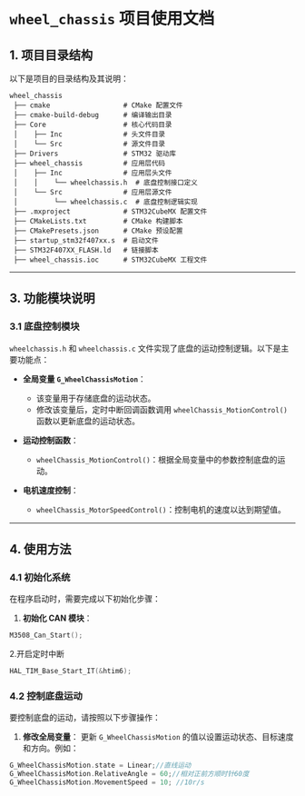 # `wheel_chassis` 项目使用文档

## 1. **项目目录结构**

以下是项目的目录结构及其说明：

```
wheel_chassis
 ├── cmake                  # CMake 配置文件
 ├── cmake-build-debug      # 编译输出目录
 ├── Core                   # 核心代码目录
 │    ├── Inc               # 头文件目录
 │    └── Src               # 源文件目录
 ├── Drivers                # STM32 驱动库
 ├── wheel_chassis          # 应用层代码
 │    ├── Inc               # 应用层头文件
 │    │    └── wheelchassis.h  # 底盘控制接口定义
 │    └── Src               # 应用层源文件
 │         └── wheelchassis.c  # 底盘控制逻辑实现
 ├── .mxproject             # STM32CubeMX 配置文件
 ├── CMakeLists.txt         # CMake 构建脚本
 ├── CMakePresets.json      # CMake 预设配置
 ├── startup_stm32f407xx.s  # 启动文件
 ├── STM32F407XX_FLASH.ld   # 链接脚本
 ├── wheel_chassis.ioc      # STM32CubeMX 工程文件
```

---

## 3. **功能模块说明**


### 3.1 **底盘控制模块**

`wheelchassis.h` 和 `wheelchassis.c` 文件实现了底盘的运动控制逻辑。以下是主要功能点：

- **全局变量 `G_WheelChassisMotion`**：
    - 该变量用于存储底盘的运动状态。
    - 修改该变量后，定时中断回调函数调用 `wheelChassis_MotionControl()` 函数以更新底盘的运动状态。

- **运动控制函数**：
    - `wheelChassis_MotionControl()`：根据全局变量中的参数控制底盘的运动。

- **电机速度控制**：
    - `wheelChassis_MotorSpeedControl()`：控制电机的速度以达到期望值。

---

## 4. **使用方法**

### 4.1 初始化系统

在程序启动时，需要完成以下初始化步骤：

1. **初始化 CAN 模块**：
```c
M3508_Can_Start();
```
2.开启定时中断
```c
HAL_TIM_Base_Start_IT(&htim6);
```

### 4.2 控制底盘运动

要控制底盘的运动，请按照以下步骤操作：

1. **修改全局变量**：
   更新 `G_WheelChassisMotion` 的值以设置运动状态、目标速度和方向。例如：
```c
G_WheelChassisMotion.state = Linear;//直线运动
G_WheelChassisMotion.RelativeAngle = 60;//相对正前方顺时针60度
G_WheelChassisMotion.MovementSpeed = 10; //10r/s
```
